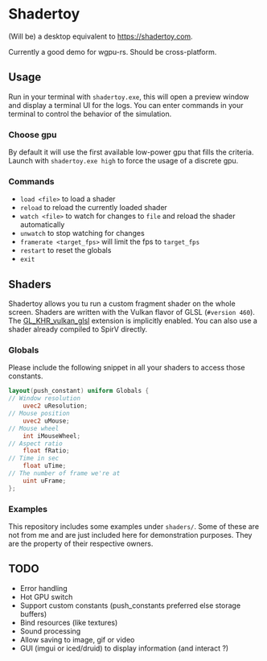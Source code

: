 # Shadertoy

(Will be) a desktop equivalent to https://shadertoy.com.

Currently a good demo for wgpu-rs. Should be cross-platform.

## Usage

Run in your terminal with `shadertoy.exe`, this will open a preview window and display a terminal UI
for the logs. You can enter commands in your terminal to control the behavior of the simulation.

### Choose gpu

By default it will use the first available low-power gpu that fills the criteria. Launch
with `shadertoy.exe high` to force the usage of a discrete gpu.

### Commands

- `load <file>` to load a shader
- `reload` to reload the currently loaded shader
- `watch <file>` to watch for changes to `file` and reload the shader automatically
- `unwatch` to stop watching for changes
- `framerate <target_fps>` will limit the fps to `target_fps`
- `restart` to reset the globals
- `exit`

## Shaders

Shadertoy allows you tu run a custom fragment shader on the whole screen. Shaders are written with
the Vulkan flavor of GLSL (`#version 460`).
The [GL_KHR_vulkan_glsl](https://github.com/KhronosGroup/GLSL/blob/master/extensions/khr/GL_KHR_vulkan_glsl.txt)
extension is implicitly enabled. You can also use a shader already compiled to SpirV directly.

### Globals

Please include the following snippet in all your shaders to access those constants.

```glsl
layout(push_constant) uniform Globals {
// Window resolution
    uvec2 uResolution;
// Mouse position
    uvec2 uMouse;
// Mouse wheel
    int iMouseWheel;
// Aspect ratio
    float fRatio;
// Time in sec
    float uTime;
// The number of frame we're at
    uint uFrame;
};
```

### Examples

This repository includes some examples under `shaders/`. Some of these are not from me and are just
included here for demonstration purposes. They are the property of their respective owners.

## TODO

- Error handling
- Hot GPU switch
- Support custom constants (push_constants preferred else storage buffers)
- Bind resources (like textures)
- Sound processing
- Allow saving to image, gif or video
- GUI (imgui or iced/druid) to display information (and interact ?)
